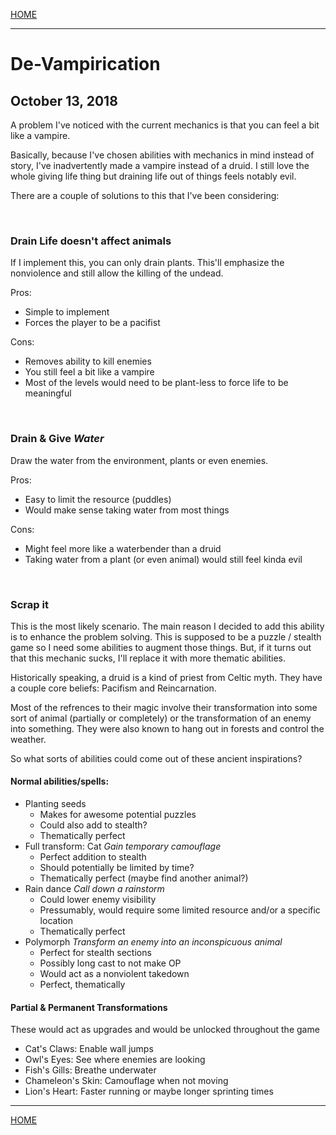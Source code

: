 
[HOME](https://avijr.com)

---

# De-Vampirication
## October 13, 2018

A problem I've noticed with the current mechanics is that you can feel a bit like a vampire.

Basically, because I've chosen abilities with mechanics in mind instead of story, I've inadvertently made a vampire instead of a druid. I still love the whole giving life thing but draining life out of things feels notably evil.

There are a couple of solutions to this that I've been considering:

<br/>

### Drain Life doesn't affect animals

If I implement this, you can only drain plants. This'll emphasize the nonviolence and still allow the killing of the undead.

Pros:
- Simple to implement
- Forces the player to be a pacifist

Cons:
- Removes ability to kill enemies
- You still feel a bit like a vampire
- Most of the levels would need to be plant-less to force life to be meaningful

<br/>

### Drain & Give *Water*

Draw the water from the environment, plants or even enemies.

Pros:
- Easy to limit the resource (puddles)
- Would make sense taking water from most things

Cons:
- Might feel more like a waterbender than a druid
- Taking water from a plant (or even animal) would still feel kinda evil

<br/>

### Scrap it

This is the most likely scenario. The main reason I decided to add this ability is to enhance the problem solving. This is supposed to be a puzzle / stealth game so I need some abilities to augment those things. But, if it turns out that this mechanic sucks, I'll replace it with more thematic abilities.

Historically speaking, a druid is a kind of priest from Celtic myth. They have a couple core beliefs: Pacifism and Reincarnation.

Most of the refrences to their magic involve their transformation into some sort of animal (partially or completely) or the transformation of an enemy into something. They were also known to hang out in forests and control the weather.

So what sorts of abilities could come out of these ancient inspirations?

#### Normal abilities/spells:
- Planting seeds
  - Makes for awesome potential puzzles
  - Could also add to stealth?
  - Thematically perfect
- Full transform: Cat *Gain temporary camouflage*
  - Perfect addition to stealth
  - Should potentially be limited by time?
  - Thematically perfect (maybe find another animal?)
- Rain dance *Call down a rainstorm*
  - Could lower enemy visibility
  - Pressumably, would require some limited resource and/or a specific location
  - Thematically perfect
- Polymorph *Transform an enemy into an inconspicuous animal*
  - Perfect for stealth sections
  - Possibly long cast to not make OP
  - Would act as a nonviolent takedown
  - Perfect, thematically
  
#### Partial & Permanent Transformations
These would act as upgrades and would be unlocked throughout the game
- Cat's Claws: Enable wall jumps
- Owl's Eyes: See where enemies are looking
- Fish's Gills: Breathe underwater
- Chameleon's Skin: Camouflage when not moving
- Lion's Heart: Faster running or maybe longer sprinting times


---

[HOME](https://avijr.com)
